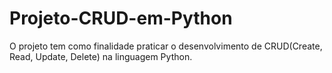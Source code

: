 # Projeto-CRUD-em-Python
O projeto tem como finalidade praticar o desenvolvimento de CRUD(Create, Read, Update, Delete) na linguagem Python.


